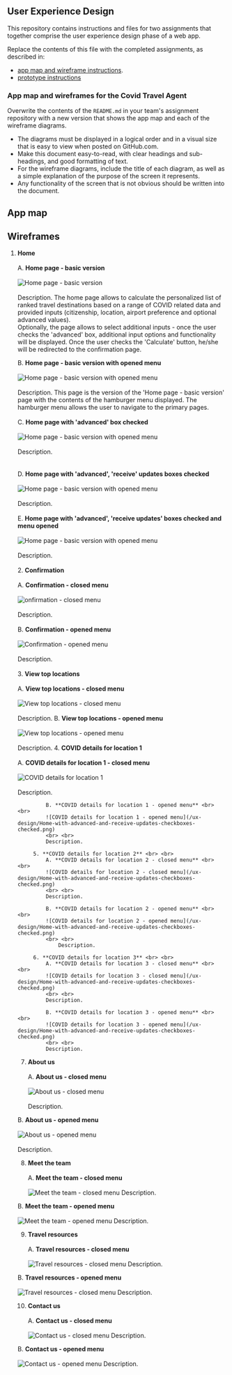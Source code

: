 ## User Experience Design

This repository contains instructions and files for two assignments that together comprise the user experience design phase of a web app.

Replace the contents of this file with the completed assignments, as described in:

- [app map and wireframe instructions](./instructions-app-map-wireframe.md).
- [prototype instructions](./instructions-prototype.md)


### App map and wireframes for the Covid Travel Agent


Overwrite the contents of the `README.md` in your team's assignment repository with a new version that shows the app map and each of the wireframe diagrams.

- The diagrams must be displayed in a logical order and in a visual size that is easy to view when posted on GitHub.com.
- Make this document easy-to-read, with clear headings and sub-headings, and good formatting of text.
- For the wireframe diagrams, include the title of each diagram, as well as a simple explanation of the purpose of the screen it represents.
- Any functionality of the screen that is not obvious should be written into the document.

## App map

## Wireframes

1. **Home** <br><br>
    A. **Home page - basic version** <br> <br>
    ![Home page - basic version ](/ux-design/Home-basic.png)
    <br> <br>
    Description. The home page allows to calculate the personalized list of ranked travel destinations based on a range of COVID related data and provided inputs (citizenship, location, airport preference and optional advanced values). <br>
    Optionally, the page allows to select additional inputs - once the user checks the 'advanced' box, additional input options and functionality will be displayed. Once the user checks the 'Calculate' button, he/she will be redirected to the confirmation page. 

    B. **Home page - basic version with opened menu** <br> <br>
    ![Home page - basic version with opened menu](/ux-design/Home-basic-with-opened-menu.png)<br> <br>
    Description. This page is the version of the 'Home page - basic version' page with the contents of the hamburger menu displayed. The hamburger menu allows the user to navigate to the primary pages.
    <br> <br>
    C. **Home page with 'advanced' box checked** <br> <br>
    ![Home page - basic version with opened menu](/ux-design/Home-with-advanced-checkbox-checked.png)
    <br> <br>
    Description.  
    <br> <br>
    D. **Home page with 'advanced', 'receive' updates boxes checked** <br> <br>
    ![Home page - basic version with opened menu](/ux-design/Home-with-advanced-and-receive-updates-checkboxes-checked.png)
    <br> <br>
    Description. 
    <br> <br>
    E. **Home page with 'advanced', 'receive updates' boxes checked and menu opened** <br> <br>
    ![Home page - basic version with opened menu](/ux-design/Home-with-advanced-and-receive-updates-checkbox-checked-and-menu-opened.png)
    <br> <br>
    Description. 
    <br> <br>
    2. **Confirmation** <br> <br>
        A. **Confirmation - closed menu** <br> <br>
        ![onfirmation - closed menu](/ux-design/Home-with-advanced-and-receive-updates-checkboxes-checked.png)
        <br> <br>
        Description.
        <br> <br>
        B. **Confirmation - opened menu** <br> <br>
        ![Confirmation - opened menu](/ux-design/Home-with-advanced-and-receive-updates-checkboxes-checked.png)
        <br> <br>
        Description. 
        <br> <br>
        3. **View top locations** <br> <br>
            A. **View top locations - closed menu** <br> <br>
            ![View top locations - closed menu](/ux-design/Home-with-advanced-and-receive-updates-checkboxes-checked.png)
            <br> <br>
            Description.
            B. **View top locations - opened menu** <br> <br>
            ![View top locations - opened menu](/ux-design/Home-with-advanced-and-receive-updates-checkboxes-checked.png)
            <br> <br>
            Description.
            4. **COVID details for location 1** <br> <br>
                A. **COVID details for location 1 - closed menu** <br> <br>
                ![COVID details for location 1](/ux-design/Home-with-advanced-and-receive-updates-checkboxes-checked.png)
                <br> <br>
                Description.

                B. **COVID details for location 1 - opened menu** <br> <br>
                ![COVID details for location 1 - opened menu](/ux-design/Home-with-advanced-and-receive-updates-checkboxes-checked.png)
                <br> <br>
                Description.

            5. **COVID details for location 2** <br> <br>
                A. **COVID details for location 2 - closed menu** <br> <br>
                ![COVID details for location 2 - closed menu](/ux-design/Home-with-advanced-and-receive-updates-checkboxes-checked.png)
                <br> <br>
                Description.

                B. **COVID details for location 2 - opened menu** <br> <br>
                ![COVID details for location 2 - opened menu](/ux-design/Home-with-advanced-and-receive-updates-checkboxes-checked.png)
                <br> <br>
                    Description.

            6. **COVID details for location 3** <br> <br>
                A. **COVID details for location 3 - closed menu** <br> <br>
                ![COVID details for location 3 - closed menu](/ux-design/Home-with-advanced-and-receive-updates-checkboxes-checked.png)
                <br> <br>
                Description.

                B. **COVID details for location 3 - opened menu** <br> <br>
                ![COVID details for location 3 - opened menu](/ux-design/Home-with-advanced-and-receive-updates-checkboxes-checked.png)
                <br> <br>
                Description.

    7. **About us** <br> <br>
    A. **About us - closed menu** <br> <br>
    ![About us - closed menu](/ux-design/Home-with-advanced-and-receive-updates-checkboxes-checked.png)
    <br> <br>
    Description.

    B. **About us - opened menu** <br> <br>
    ![About us - opened menu](/ux-design/Home-with-advanced-and-receive-updates-checkboxes-checked.png)
    <br> <br>
    Description.

    8. **Meet the team** <br> <br>
    A. **Meet the team - closed menu** <br> <br>
    ![Meet the team - closed menu](/ux-design/Home-with-advanced-and-receive-updates-checkboxes-checked.png)
    Description.

    B. **Meet the team - opened menu** <br> <br>
    ![Meet the team - opened menu](/ux-design/Home-with-advanced-and-receive-updates-checkboxes-checked.png)
    Description.

    9. **Travel resources** <br> <br>
    A. **Travel resources - closed menu** <br> <br>
    ![Travel resources - closed menu](/ux-design/Home-with-advanced-and-receive-updates-checkboxes-checked.png)
    Description.

    B. **Travel resources - opened menu** <br> <br>
    ![Travel resources - closed menu](/ux-design/Home-with-advanced-and-receive-updates-checkboxes-checked.png)
    Description.
    

    10. **Contact us** <br> <br>
    A. **Contact us - closed menu** <br> <br>
    ![Contact us - closed menu](/ux-design/Home-with-advanced-and-receive-updates-checkboxes-checked.png)
    Description.

    B. **Contact us - opened menu** <br> <br>
    ![Contact us - opened menu](/ux-design/Home-with-advanced-and-receive-updates-checkboxes-checked.png)
    Description.
